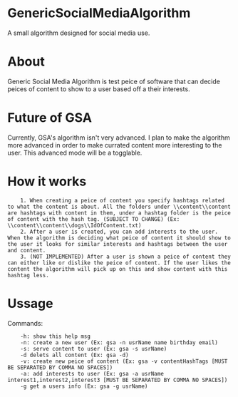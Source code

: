 # GenericSocialMediaAlgorithm
A small algorithm designed for social media use.

# About
Generic Social Media Algorithm is test peice of software that can decide peices of content to show to a user based off a their interests.

# Future of GSA
Currently, GSA's algorithm isn't very advanced. I plan to make the algorithm more advanced in order to make currated content more interesting to the user. This advanced mode will be a togglable.

# How it works
        1. When creating a peice of content you specify hashtags related to what the content is about. All the folders under \\content\\content are hashtags with content in them, under a hashtag folder is the peice of content with the hash tag. (SUBJECT TO CHANGE) (Ex: \\content\\content\\dogs\\IdOfContent.txt)
        2. After a user is created, you can add interests to the user. When the algorithm is deciding what peice of content it should show to the user it looks for similar interests and hashtags between the user and content.
        3. (NOT IMPLEMENTED) After a user is shown a peice of content they can either like or dislike the peice of content. If the user likes the content the algorithm will pick up on this and show content with this hashtag less.

# Ussage
Commands:

        -h: show this help msg
        -n: create a new user (Ex: gsa -n usrName name birthday email)
        -s: serve content to user (Ex: gsa -s usrName)
        -d delets all content (Ex: gsa -d)
        -v: create new peice of content (Ex: gsa -v contentHashTags [MUST BE SEPARATED BY COMMA NO SPACES])
        -a: add interests to user (Ex: gsa -a usrName interest1,interest2,interest3 [MUST BE SEPARATED BY COMMA NO SPACES])
        -g get a users info (Ex: gsa -g usrName)
